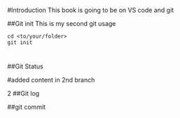 #Introduction
This book is going to be on VS code and git

##Git init
This is my second git usage
```
cd <to/your/folder>
git init 
```
#

##Git Status

#added content in 2nd branch


2
##Git log

##git commit







